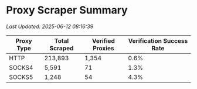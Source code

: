 # Proxy Scraper Summary

_Last Updated: 2025-06-12 08:16:39_

| Proxy Type | Total Scraped | Verified Proxies | Verification Success Rate |
|------------|--------------|------------------|--------------------------|
| HTTP | 213,893 | 1,354 | 0.6% |
| SOCKS4 | 5,591 | 71 | 1.3% |
| SOCKS5 | 1,248 | 54 | 4.3% |

